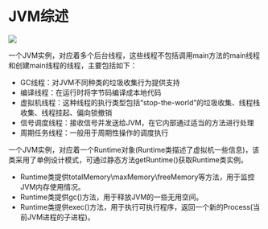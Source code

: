 # JVM综述

![](https://cdn.jsdelivr.net/gh/vpdong/opt-imgs@master/data/20210307192851-JVM%E8%99%9A%E6%8B%9F%E6%9C%BA.png)

一个JVM实例，对应着多个后台线程，这些线程不包括调用main方法的main线程和创建main线程的线程，主要包括如下：

+ GC线程：对JVM不同种类的垃圾收集行为提供支持
+ 编译线程：在运行时将字节码编译成本地代码
+ 虚拟机线程：这种线程的执行类型包括“stop-the-world”的垃圾收集、线程栈收集、线程挂起、偏向锁撤销
+ 信号调度线程：接收信号并发送给JVM，在它内部通过适当的方法进行处理
+ 周期任务线程：一般用于周期性操作的调度执行

一个JVM实例，对应着一个Runtime对象(Runtime类描述了虚拟机一些信息)，该类采用了单例设计模式，可通过静态方法getRuntime()获取Runtime类实例。

+ Runtime类提供totalMemory\maxMemory\freeMemory等方法，用于监控JVM内存使用情况。
+ Runtime类提供gc()方法，用于释放JVM的一些无用空间。
+ Runtime类提供exec()方法，用于执行可执行程序，返回一个新的Process(当前JVM进程的子进程)。



